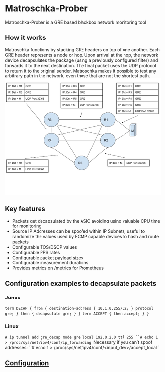 # Matroschka-Prober
Matroschka-Prober is a GRE based blackbox network monitoring tool

## How it works
Matroschka functions by stacking GRE headers on top of one another. Each GRE header represents a node or hop. Upon arrival at the hop, the network device decapsulates the package (using a previously configured filter) and forwards it to the next destination. The final packet uses the UDP protocol to return it to the original sender.
Matroschka makes it possible to test any arbitrary path in the network, even those that are not the shortest path.
![network diagram](network.png)

## Key features
- Packets get decapsulated by the ASIC avoiding using valuable CPU time for monitoring
- Source IP Addresses can be spoofed within IP Subnets, useful to randomize the values used by ECMP capable devices to hash and route packets
- Configurable TOS/DSCP values
- Configurable PPS rates
- Configurable packet payload sizes
- Configurable measurement durations
- Provides metrics on /metrics for Prometheus

## Configuration examples to decapsulate packets

### Junos
`
term DECAP {
    from {
        destination-address {
            10.1.0.255/32;
        }
        protocol gre;
    }
    then {
        decapsulate gre;
        }
    }
    term ACCEPT {
        then accept;
    }
}
`
### Linux
`# ip tunnel add gre_decap mode gre local 192.0.2.0 ttl 255
``# echo 1 > /proc/sys/net/ipv4/conf/ip_forwarding
`Necessary if you can’t spoof addresses:
``# echo 1 > /proc/sys/net/ipv4/conf/<input_dev>/accept_local
`

## [Configuration](config.md)

